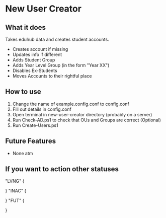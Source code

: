 # New User Creator

## What it does
Takes eduhub data and creates student accounts.
- Creates account if missing
- Updates info if different
- Adds Student Group
- Adds Year Level Group (in the form "Year XX")
- Disables Ex-Students
- Moves Accounts to their rightful place

## How to use
1. Change the name of example.config.conf to config.conf
2. Fill out details in config.conf
3. Open terminal in new-user-creator directory (probably on a server)
4. Run Check-AD.ps1 to check that OUs and Groups are correct (Optional)
5. Run Create-Users.ps1

## Future Features
- None atm

## If you want to action other statuses

"LVNG" {
  
}
"INAC" {
  
}
"FUT" {
  
}